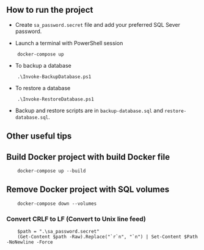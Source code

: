 ## How to run the project

-   Create `sa_password.secret` file and add your preferred SQL Sever password.

-   Launch a terminal with PowerShell session

```
    docker-compose up
```

-   To backup a database

```
    .\Invoke-BackupDatabase.ps1
```

-   To restore a database

```
    .\Invoke-RestoreDatabase.ps1
```

-   Backup and restore scripts are in `backup-database.sql` and `restore-database.sql`.

## Other useful tips

## Build Docker project with build Docker file

```
    docker-compose up --build
```

## Remove Docker project with SQL volumes

```
    docker-compose down --volumes
```

### Convert CRLF to LF (Convert to Unix line feed)

```
    $path = ".\sa_password.secret"
    (Get-Content $path -Raw).Replace("`r`n", "`n") | Set-Content $Path -NoNewline -Force

```
